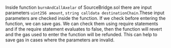 Inside function `burnAndCallAxelar` of SourceBridge.sol there are input parameters  `uint256 amount`,
`string calldata destinationChain`.These input parameters are checked inside the function.
 If we check before entering the function, we can save gas.
We can check them using require statements and if the require statement evaluates to false, 
then the function will revert and the gas used to enter the function will be refunded. 
This can help to save gas in cases where the parameters are invalid.